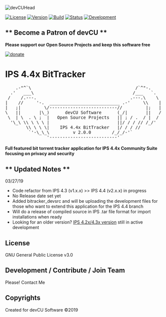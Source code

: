 ![devCUHead](https://www.devcu.net/mediasrc/githubhead_2.gif?V=1.4)

[![License](https://img.shields.io/badge/License-GNUv3-blue.svg)](https://github.com/GaalexxC/IPS-4.4-BitTracker/blob/master/LICENSE) [![Version](https://img.shields.io/badge/Version-2.0.0-blue.svg)](https://www.devcu.com/forums/devcu-tracker/)
    [![Build](https://img.shields.io/badge/Build-Beta-lightgrey.svg)](https://www.devcu.com/forums/devcu-tracker/)
    [![Status](https://img.shields.io/badge/Status-Green-green.svg)](https://www.devcu.com/forums/devcu-tracker/)
    [![Development](https://img.shields.io/badge/Development-Active-blue.svg)](https://www.devcu.com/forums/devcu-tracker/)


## ** Become a Patron of devCU **
	
**Please support our Open Source Projects and keep this software free**

[![donate](https://www.devcu.net/mediasrc/become_a_patron_button.png)](https://www.patreon.com/devcu/)

    
# IPS 4.4x BitTracker

<pre>
    .-"^`\                                        /`^"-.
  .'   ___\                                      /___   `.
 /    /.---.                                    .---.\    \
|    //     '-.  ___________________________ .-'     \\    |
|   ;|         \/--------------------------//         |;   |
\   ||       |\_)      devCU Software      (_/|       ||   /
 \  | \  . \ ;  |   Open Source Projects   || ; / .  / |  /
  '\_\ \\ \ \ \ |                          ||/ / / // /_/'
        \\ \ \ \|    IPS 4.4x BitTracker   |/ / / //
         `'-\_\_\         v 2.0.0        /_/_/-'`
                '--------------------------'
</pre>


#### Full featured bit torrent tracker application for IPS 4.4x Community Suite focusing on privacy and security

## ** Updated Notes **

03/27/19

- Code refactor from IPS 4.3 (v1.x.x) >> IPS 4.4 (v2.x.x) in progress
- No Release date set yet
- Added bitracker_devsrc and will be uploading the development files for those who want to extend this application for the IPS 4.4 branch
- Will do a release of compiled source in IPS .tar file format for import installations when ready
- Looking for an older version? [IPS 4.2x/4.3x version](https://github.com/GaalexxC/IPS-4.3-BitTracker) still in active development


## License

GNU General Public License v3.0

## Development / Contribute / Join Team

Please! Contact Me

## Copyrights

Created for devCU Software ©2019